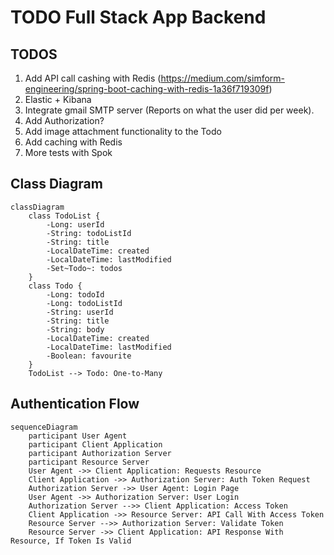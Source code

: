 # TODO Full Stack App Backend

## TODOS

1. Add API call cashing with Redis (https://medium.com/simform-engineering/spring-boot-caching-with-redis-1a36f719309f)
2. Elastic + Kibana
3. Integrate gmail SMTP server (Reports on what the user did per week).
4. Add Authorization?
5. Add image attachment functionality to the Todo
6. Add caching with Redis
7. More tests with Spok

## Class Diagram

```mermaid
classDiagram
    class TodoList {
        -Long: userId
        -String: todoListId
        -String: title
        -LocalDateTime: created
        -LocalDateTime: lastModified
        -Set~Todo~: todos
    }
    class Todo {
        -Long: todoId
        -Long: todoListId
        -String: userId
        -String: title
        -String: body
        -LocalDateTime: created
        -LocalDateTime: lastModified
        -Boolean: favourite
    }
    TodoList --> Todo: One-to-Many
```

## Authentication Flow

```mermaid
sequenceDiagram
    participant User Agent
    participant Client Application
    participant Authorization Server
    participant Resource Server
    User Agent ->> Client Application: Requests Resource
    Client Application ->> Authorization Server: Auth Token Request
    Authorization Server ->> User Agent: Login Page
    User Agent ->> Authorization Server: User Login
    Authorization Server -->> Client Application: Access Token
    Client Application ->> Resource Server: API Call With Access Token
    Resource Server -->> Authorization Server: Validate Token
    Resource Server ->> Client Application: API Response With Resource, If Token Is Valid
```
